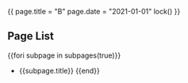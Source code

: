{{
page.title = "B"
page.date  = "2021-01-01"
lock()
}}

## Page List

{{fori subpage in subpages(true)}}
- {{subpage.title}}
{{end}}
